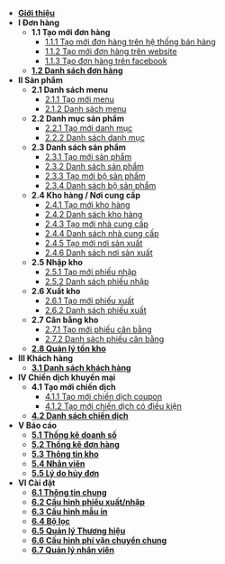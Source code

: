 - [**Giới thiệu**](eshop/README.md)
- **I Đơn hàng**
     - **1.1 Tạo mới đơn hàng**
	     - [1.1.1 Tạo mới đơn hàng trên hệ thống bán hàng](eshop/taodonhangtrenhethong.md)
	     - [1.1.2 Tạo mới đơn hàng trên website](eshop/taodontrenwebsite.md)
		 - [1.1.3 Tạo đơn hàng trên facebook](eshop/taodonhangquamess.md)
	 - [**1.2 Danh sách đơn hàng**](eshop/danhsachdonhang.md)
- **II Sản phẩm**   
     - **2.1 Danh sách menu**
	     - [2.1.1 Tạo mới menu](eshop/taomenu.md)
		 - [2.1.2 Danh sách menu](eshop/danhsachmenu.md)
     - **2.2 Danh mục sản phẩm**
	     - [2.2.1 Tạo mới danh mục](eshop/taodanhmuc.md)
		 - [2.2.2 Danh sách danh mục](eshop/danhsachdanhmuc.md)
     - **2.3 Danh sách sản phẩm**
	     - [2.3.1 Tạo mới sản phẩm](eshop/taosanpham.md)
		 - [2.3.2 Danh sách sản phẩm](eshop/danhsachsanpham.md)
		 - [2.3.3 Tạo mới bộ sản phẩm](eshop/taobosanpham.md)
		 - [2.3.4 Danh sách bộ sản phẩm](eshop/danhsachbosanpham.md)
     - **2.4 Kho hàng / Nơi cung cấp**
	     - [2.4.1 Tạo mới kho hàng](eshop/taokhohang.md)
		 - [2.4.2 Danh sách kho hàng](eshop/danhsachkhohang.md)
		 - [2.4.3 Tạo mới nhà cung cấp](eshop/taonhacungcap.md)
		 - [2.4.4 Danh sách nhà cung cấp](eshop/danhsachnhacungcap.md)
		 - [2.4.5 Tạo mới nơi sản xuất](eshop/taomoinoisanxuat.md)
		 - [2.4.6 Danh sách nơi sản xuất](eshop/danhsachnoisanxuat.md)
     - **2.5 Nhập kho**
         - [2.5.1 Tạo mới phiếu nhập](eshop/taophieunhap.md)
		 - [2.5.2 Danh sách phiếu nhập](eshop/danhsachphieunhap.md)
     - **2.6 Xuất kho**
	     - [2.6.1 Tạo mới phiếu xuất](eshop/taophieuxuat.md)
		 - [2.6.2 Danh sách phiếu xuất](eshop/danhsachphieuxuat.md)
     - **2.7 Cân bằng kho**
	     - [2.7.1 Tạo mới phiếu cân bằng](eshop/taophieucanbang.md)
		 - [2.7.2 Danh sách phiếu cân bằng](eshop/danhsachphieucanbang.md)
	 - [**2.8 Quản lý tồn kho**](eshop/quanlytonkho.md)
- **III Khách hàng**
     - [**3.1 Danh sách khách hàng**](eshop/danhsachkhachhang.md)  
- **IV Chiến dịch khuyến mại**           
	 - **4.1 Tạo mới chiến dịch**
	     - [4.1.1 Tạo mới chiến dịch coupon](eshop/taochiendichcoupon.md)
	     - [4.1.2 Tạo mới chiến dịch có điều kiện](eshop/taochiendichcodieukien.md)
	 - [**4.2 Danh sách chiến dịch**](eshop/danhsachchiendich.md)
- **V Báo cáo**
     - [**5.1 Thống kê doanh số**](eshop/thongkedoanhso.md)
	 - [**5.2 Thống kê đơn hàng**](eshop/thongkedonhang.md)
	 - [**5.3 Thông tin kho**](eshop/thongtinkho.md)
	 - [**5.4 Nhân viên**](eshop/nhanvien.md)
	 - [**5.5 Lý do hủy đơn**](eshop/lydohuydon.md)
- **VI Cài đặt**
     - [**6.1 Thông tin chung**](eshop/thongtinchung.md)
	 - [**6.2 Cấu hình phiếu xuất/nhập**](eshop/cauhinhxuatnhap.md)
	 - [**6.3 Cấu hình mẫu in**](eshop/cauhinhmauin.md)
     - [**6.4 Bộ lọc**](eshop/boloc.md)
	 - [**6.5 Quản lý Thương hiệu**](eshop/tagsthuonghieu.md)
	 - [**6.6 Cấu hình phí vận chuyển chung**](eshop/cauhinhphivanchuyenchung.md)
	 - [**6.7 Quản lý nhân viên**](eshop/quanlynhanvien.md)	

     